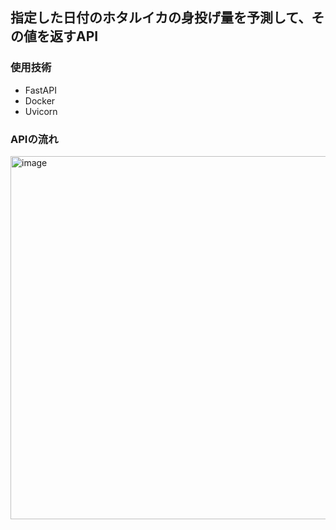 ## 指定した日付のホタルイカの身投げ量を予測して、その値を返すAPI

### 使用技術
- FastAPI
- Docker
- Uvicorn

### APIの流れ
<img width="996" height="581" alt="image" src="https://github.com/user-attachments/assets/cd66f792-7c72-4a0f-b689-106034a10096" />

